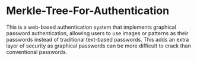 # Merkle-Tree-For-Authentication
This is a web-based authentication system that implements graphical password authentication, allowing users to use images or patterns as their passwords instead of traditional text-based passwords. This adds an extra layer of security as graphical passwords can be more difficult to crack than conventional passwords.
